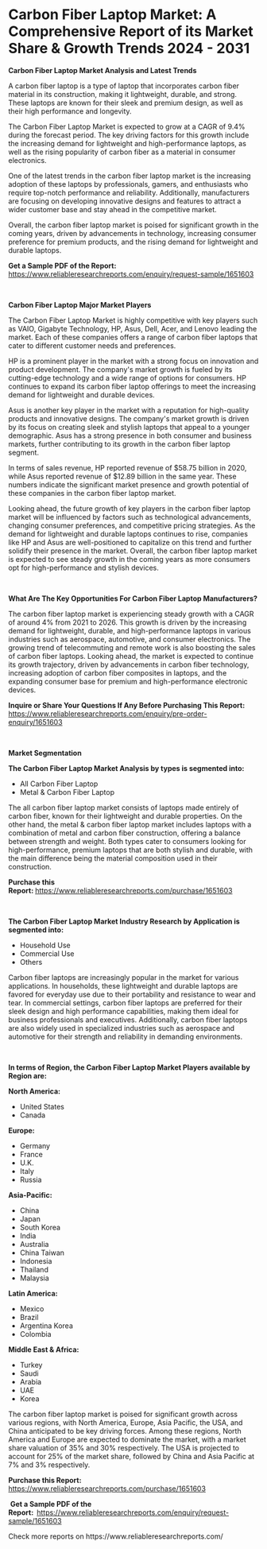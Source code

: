 <p><h1>Carbon Fiber Laptop Market: A Comprehensive Report of its Market Share & Growth Trends 2024 - 2031</h1></p><p><strong>Carbon Fiber Laptop Market Analysis and Latest Trends</strong></p>
<p><p>A carbon fiber laptop is a type of laptop that incorporates carbon fiber material in its construction, making it lightweight, durable, and strong. These laptops are known for their sleek and premium design, as well as their high performance and longevity.</p><p>The Carbon Fiber Laptop Market is expected to grow at a CAGR of 9.4% during the forecast period. The key driving factors for this growth include the increasing demand for lightweight and high-performance laptops, as well as the rising popularity of carbon fiber as a material in consumer electronics.</p><p>One of the latest trends in the carbon fiber laptop market is the increasing adoption of these laptops by professionals, gamers, and enthusiasts who require top-notch performance and reliability. Additionally, manufacturers are focusing on developing innovative designs and features to attract a wider customer base and stay ahead in the competitive market.</p><p>Overall, the carbon fiber laptop market is poised for significant growth in the coming years, driven by advancements in technology, increasing consumer preference for premium products, and the rising demand for lightweight and durable laptops.</p></p>
<p><strong>Get a Sample PDF of the Report:&nbsp;</strong> <a href="https://www.reliableresearchreports.com/enquiry/request-sample/1651603">https://www.reliableresearchreports.com/enquiry/request-sample/1651603</a></p>
<p>&nbsp;</p>
<p><strong>Carbon Fiber Laptop Major Market Players</strong></p>
<p><p>The Carbon Fiber Laptop Market is highly competitive with key players such as VAIO, Gigabyte Technology, HP, Asus, Dell, Acer, and Lenovo leading the market. Each of these companies offers a range of carbon fiber laptops that cater to different customer needs and preferences.</p><p>HP is a prominent player in the market with a strong focus on innovation and product development. The company's market growth is fueled by its cutting-edge technology and a wide range of options for consumers. HP continues to expand its carbon fiber laptop offerings to meet the increasing demand for lightweight and durable devices.</p><p>Asus is another key player in the market with a reputation for high-quality products and innovative designs. The company's market growth is driven by its focus on creating sleek and stylish laptops that appeal to a younger demographic. Asus has a strong presence in both consumer and business markets, further contributing to its growth in the carbon fiber laptop segment.</p><p>In terms of sales revenue, HP reported revenue of $58.75 billion in 2020, while Asus reported revenue of $12.89 billion in the same year. These numbers indicate the significant market presence and growth potential of these companies in the carbon fiber laptop market.</p><p>Looking ahead, the future growth of key players in the carbon fiber laptop market will be influenced by factors such as technological advancements, changing consumer preferences, and competitive pricing strategies. As the demand for lightweight and durable laptops continues to rise, companies like HP and Asus are well-positioned to capitalize on this trend and further solidify their presence in the market. Overall, the carbon fiber laptop market is expected to see steady growth in the coming years as more consumers opt for high-performance and stylish devices.</p></p>
<p>&nbsp;</p>
<p><strong>What Are The Key Opportunities For Carbon Fiber Laptop Manufacturers?</strong></p>
<p><p>The carbon fiber laptop market is experiencing steady growth with a CAGR of around 4% from 2021 to 2026. This growth is driven by the increasing demand for lightweight, durable, and high-performance laptops in various industries such as aerospace, automotive, and consumer electronics. The growing trend of telecommuting and remote work is also boosting the sales of carbon fiber laptops. Looking ahead, the market is expected to continue its growth trajectory, driven by advancements in carbon fiber technology, increasing adoption of carbon fiber composites in laptops, and the expanding consumer base for premium and high-performance electronic devices.</p></p>
<p><strong>Inquire or Share Your Questions If Any Before Purchasing This Report:</strong> <a href="https://www.reliableresearchreports.com/enquiry/pre-order-enquiry/1651603">https://www.reliableresearchreports.com/enquiry/pre-order-enquiry/1651603</a></p>
<p>&nbsp;</p>
<p><strong>Market Segmentation</strong></p>
<p><strong>The Carbon Fiber Laptop Market Analysis by types is segmented into:</strong></p>
<p><ul><li>All Carbon Fiber Laptop</li><li>Metal & Carbon Fiber Laptop</li></ul></p>
<p><p>The all carbon fiber laptop market consists of laptops made entirely of carbon fiber, known for their lightweight and durable properties. On the other hand, the metal & carbon fiber laptop market includes laptops with a combination of metal and carbon fiber construction, offering a balance between strength and weight. Both types cater to consumers looking for high-performance, premium laptops that are both stylish and durable, with the main difference being the material composition used in their construction.</p></p>
<p><strong>Purchase this Report:&nbsp;</strong><a href="https://www.reliableresearchreports.com/purchase/1651603">https://www.reliableresearchreports.com/purchase/1651603</a></p>
<p>&nbsp;</p>
<p><strong>The Carbon Fiber Laptop Market Industry Research by Application is segmented into:</strong></p>
<p><ul><li>Household Use</li><li>Commercial Use</li><li>Others</li></ul></p>
<p><p>Carbon fiber laptops are increasingly popular in the market for various applications. In households, these lightweight and durable laptops are favored for everyday use due to their portability and resistance to wear and tear. In commercial settings, carbon fiber laptops are preferred for their sleek design and high performance capabilities, making them ideal for business professionals and executives. Additionally, carbon fiber laptops are also widely used in specialized industries such as aerospace and automotive for their strength and reliability in demanding environments.</p></p>
<p>&nbsp;</p>
<p><strong>In terms of Region, the Carbon Fiber Laptop Market Players available by Region are:</strong></p>
<p>
    <p> <strong> North America: </strong>
        <ul>
            <li>United States</li>
            <li>Canada</li>
        </ul>
        </p> 
    <p> <strong> Europe: </strong>
        <ul>
            <li>Germany</li>
            <li>France</li>
            <li>U.K.</li>
            <li>Italy</li>
            <li>Russia</li>
        </ul>
        </p> 
    <p> <strong> Asia-Pacific: </strong>
        <ul>
            <li>China</li>
            <li>Japan</li>
            <li>South Korea</li>
            <li>India</li>
            <li>Australia</li>
            <li>China Taiwan</li>
            <li>Indonesia</li>
            <li>Thailand</li>
            <li>Malaysia</li>
        </ul>
        </p> 
    <p> <strong> Latin America: </strong>
        <ul>
            <li>Mexico</li>
            <li>Brazil</li>
            <li>Argentina Korea</li>
            <li>Colombia</li>
        </ul>
        </p> 
    <p> <strong> Middle East & Africa: </strong>
        <ul>
            <li>Turkey</li>
            <li>Saudi</li>
            <li>Arabia</li>
            <li>UAE</li>
            <li>Korea</li>
        </ul>
    </p>
    </p>
<p><p>The carbon fiber laptop market is poised for significant growth across various regions, with North America, Europe, Asia Pacific, the USA, and China anticipated to be key driving forces. Among these regions, North America and Europe are expected to dominate the market, with a market share valuation of 35% and 30% respectively. The USA is projected to account for 25% of the market share, followed by China and Asia Pacific at 7% and 3% respectively.</p></p>
<p><strong>Purchase this Report: </strong><a href="https://www.reliableresearchreports.com/purchase/1651603">https://www.reliableresearchreports.com/purchase/1651603</a></p>
<p>&nbsp;<strong>Get a Sample PDF of the Report:&nbsp;&nbsp;</strong><a href="https://www.reliableresearchreports.com/enquiry/request-sample/1651603">https://www.reliableresearchreports.com/enquiry/request-sample/1651603</a></p>
<p><strong></strong></p>
<p>Check more reports on https://www.reliableresearchreports.com/</p>